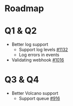 # Roadmap

# Q1 & Q2

- Better log support
  - Support log levels [#1132](https://github.com/kubeflow/training-operator/issues/1132)
  - Log errors in events
- Validating webhook [#1016](https://github.com/kubeflow/training-operator/issues/1016)

# Q3 & Q4

- Better Volcano support
  - Support queue [#916](https://github.com/kubeflow/training-operator/issues/916)
